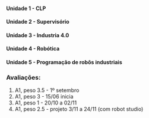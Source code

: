 #### Unidade 1 - CLP 
#### Unidade 2 - Supervisório
#### Unidade 3 - Industria 4.0
#### Unidade 4 - Robótica
#### Unidade 5 - Programação de robôs industriais

### Avaliações:
1. A1, peso 3.5 - 1º setembro
2. A1, peso 3    - 15/06 inicia
3. A1, peso 1    - 20/10 a 02/11
4. A1, peso 2.5 - projeto 3/11 a 24/11 (com robot studio)

